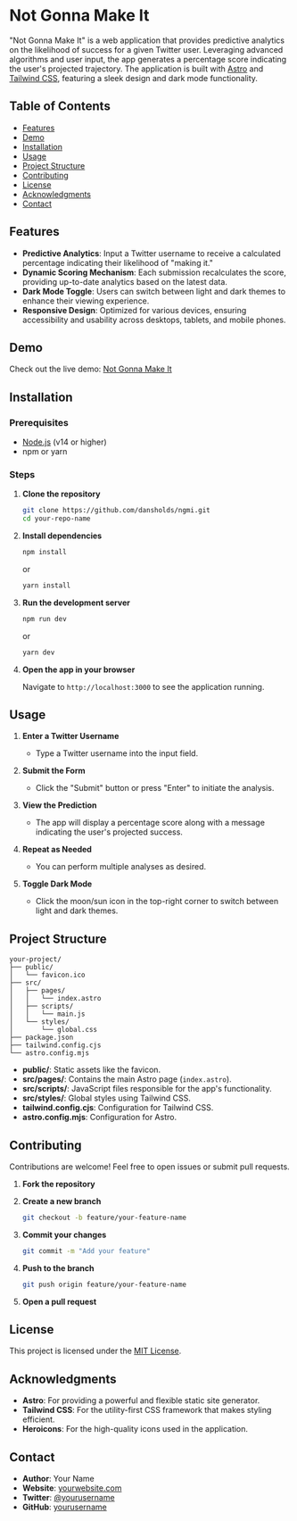 # Not Gonna Make It

"Not Gonna Make It" is a web application that provides predictive analytics on the likelihood of success for a given Twitter user. Leveraging advanced algorithms and user input, the app generates a percentage score indicating the user's projected trajectory. The application is built with [Astro](https://astro.build/) and [Tailwind CSS](https://tailwindcss.com/), featuring a sleek design and dark mode functionality.

## Table of Contents

- [Features](#features)
- [Demo](#demo)
- [Installation](#installation)
- [Usage](#usage)
- [Project Structure](#project-structure)
- [Contributing](#contributing)
- [License](#license)
- [Acknowledgments](#acknowledgments)
- [Contact](#contact)

## Features

- **Predictive Analytics**: Input a Twitter username to receive a calculated percentage indicating their likelihood of "making it."
- **Dynamic Scoring Mechanism**: Each submission recalculates the score, providing up-to-date analytics based on the latest data.
- **Dark Mode Toggle**: Users can switch between light and dark themes to enhance their viewing experience.
- **Responsive Design**: Optimized for various devices, ensuring accessibility and usability across desktops, tablets, and mobile phones.

## Demo

Check out the live demo: [Not Gonna Make It](https://notgonnamakeit.dev)

## Installation

### Prerequisites

- [Node.js](https://nodejs.org/) (v14 or higher)
- npm or yarn

### Steps

1. **Clone the repository**

   ```bash
   git clone https://github.com/dansholds/ngmi.git
   cd your-repo-name
   ```

2. **Install dependencies**

   ```bash
   npm install
   ```

   or

   ```bash
   yarn install
   ```

3. **Run the development server**

   ```bash
   npm run dev
   ```

   or

   ```bash
   yarn dev
   ```

4. **Open the app in your browser**

   Navigate to `http://localhost:3000` to see the application running.

## Usage

1. **Enter a Twitter Username**

   - Type a Twitter username into the input field.

2. **Submit the Form**

   - Click the "Submit" button or press "Enter" to initiate the analysis.

3. **View the Prediction**

   - The app will display a percentage score along with a message indicating the user's projected success.

4. **Repeat as Needed**

   - You can perform multiple analyses as desired.

5. **Toggle Dark Mode**

   - Click the moon/sun icon in the top-right corner to switch between light and dark themes.

## Project Structure

```
your-project/
├── public/
│   └── favicon.ico
├── src/
│   ├── pages/
│   │   └── index.astro
│   ├── scripts/
│   │   └── main.js
│   └── styles/
│       └── global.css
├── package.json
├── tailwind.config.cjs
└── astro.config.mjs
```

- **public/**: Static assets like the favicon.
- **src/pages/**: Contains the main Astro page (`index.astro`).
- **src/scripts/**: JavaScript files responsible for the app's functionality.
- **src/styles/**: Global styles using Tailwind CSS.
- **tailwind.config.cjs**: Configuration for Tailwind CSS.
- **astro.config.mjs**: Configuration for Astro.

## Contributing

Contributions are welcome! Feel free to open issues or submit pull requests.

1. **Fork the repository**
2. **Create a new branch**

   ```bash
   git checkout -b feature/your-feature-name
   ```

3. **Commit your changes**

   ```bash
   git commit -m "Add your feature"
   ```

4. **Push to the branch**

   ```bash
   git push origin feature/your-feature-name
   ```

5. **Open a pull request**

## License

This project is licensed under the [MIT License](LICENSE).

## Acknowledgments

- **Astro**: For providing a powerful and flexible static site generator.
- **Tailwind CSS**: For the utility-first CSS framework that makes styling efficient.
- **Heroicons**: For the high-quality icons used in the application.

## Contact

- **Author**: Your Name
- **Website**: [yourwebsite.com](https://grapplingdev.com)
- **Twitter**: [@yourusername](https://x.com/grapplingdev)
- **GitHub**: [yourusername](https://github.com/dansholds)

